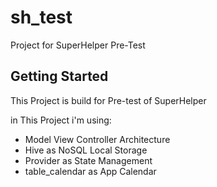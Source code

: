 # sh_test

Project for SuperHelper Pre-Test

## Getting Started

This Project is build for Pre-test of SuperHelper

in This Project i'm using:

- Model View Controller Architecture
- Hive as NoSQL Local Storage
- Provider as State Management
- table_calendar as App Calendar

